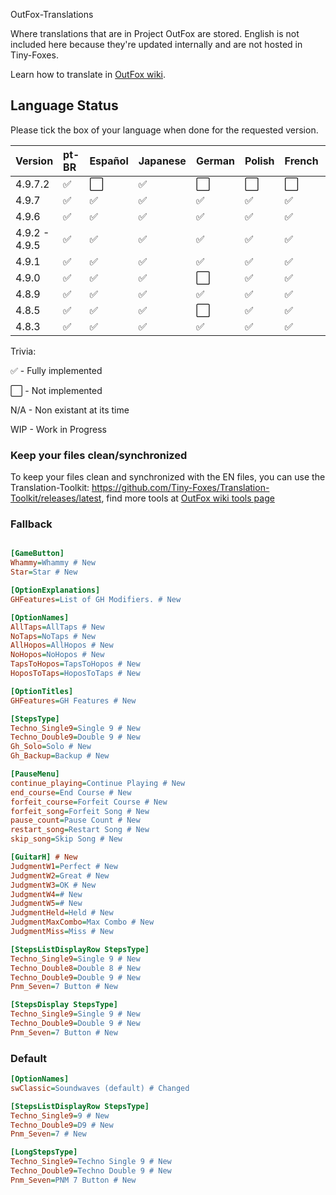 OutFox-Translations

Where translations that are in Project OutFox are stored. English is not included here because they're updated internally and are not hosted in Tiny-Foxes.

Learn how to translate in [OutFox wiki](https://outfox.wiki/#/translation).
## Language Status

Please tick the box of your language when done for the requested version.

Version | pt-BR | Español | Japanese | German | Polish | French | Italian | Hebrew | Slovak | Czech
:------------ | :------------- | :------------- | :------------- | :------------- | :------------- | :------------- | :------------- | :------------- | :------------- | :-------------
4.9.7.2 | ✅ | ⬜️ | ✅ | ⬜️ | ⬜️ | ⬜️ | ⬜️ | ⬜️ | ⬜️  | ⬜️
4.9.7 | ✅ | ✅ | ✅ | ✅ | ✅ | ✅ | WIP | ✅ | WIP  | WIP
4.9.6 | ✅ | ✅ | ✅ | ✅ | ✅ | ✅ | N/A | ✅ | N/A | N/A
4.9.2 - 4.9.5 | ✅ | ✅ | ✅ | ✅ | ✅ | ✅ | N/A | ✅ | N/A | N/A
4.9.1 | ✅ | ✅ | ✅ | ✅| ✅| ✅| N/A | ✅ | N/A | N/A
4.9.0 | ✅ | ✅ | ✅ | ⬜️| ✅| ✅| N/A | N/A | N/A | N/A
4.8.9 | ✅ | ✅ | ✅ | ✅| ✅| ✅| N/A | N/A | N/A | N/A
4.8.5 | ✅ | ✅ | ✅ | ⬜️| ✅| ✅| N/A | N/A | N/A | N/A
4.8.3 | ✅ | ✅ | ✅ | ✅| ✅| ✅| N/A | N/A | N/A | N/A

Trivia: 

✅ - Fully implemented

⬜️ - Not implemented

N/A - Non existant at its time

WIP - Work in Progress
<!--- This is a comment that won't appear in the read me, here are the emojis that you can add to tell if your language is done or not. Done: ✅ Not Done: ⬜️ Non applicable: N/A Work in Progress: WIP--->

### Keep your files clean/synchronized 

To keep your files clean and synchronized with the EN files, you can use the Translation-Toolkit: https://github.com/Tiny-Foxes/Translation-Toolkit/releases/latest, find more tools at [OutFox wiki tools page](https://outfox.wiki/#/translation?id=tools-and-practices)

### Fallback

```Ini

[GameButton]
Whammy=Whammy # New
Star=Star # New

[OptionExplanations]
GHFeatures=List of GH Modifiers. # New

[OptionNames]
AllTaps=AllTaps # New
NoTaps=NoTaps # New
AllHopos=AllHopos # New
NoHopos=NoHopos # New
TapsToHopos=TapsToHopos # New
HoposToTaps=HoposToTaps # New

[OptionTitles]
GHFeatures=GH Features # New

[StepsType]
Techno_Single9=Single 9 # New
Techno_Double9=Double 9 # New
Gh_Solo=Solo # New
Gh_Backup=Backup # New

[PauseMenu]
continue_playing=Continue Playing # New
end_course=End Course # New
forfeit_course=Forfeit Course # New
forfeit_song=Forfeit Song # New
pause_count=Pause Count # New
restart_song=Restart Song # New
skip_song=Skip Song # New

[GuitarH] # New
JudgmentW1=Perfect # New
JudgmentW2=Great # New
JudgmentW3=OK # New
JudgmentW4=# New
JudgmentW5=# New
JudgmentHeld=Held # New
JudgmentMaxCombo=Max Combo # New
JudgmentMiss=Miss # New

[StepsListDisplayRow StepsType]
Techno_Single9=Single 9 # New
Techno_Double8=Double 8 # New
Techno_Double9=Double 9 # New
Pnm_Seven=7 Button # New

[StepsDisplay StepsType]
Techno_Single9=Single 9 # New
Techno_Double9=Double 9 # New
Pnm_Seven=7 Button # New
```

### Default

```Ini
[OptionNames]
swClassic=Soundwaves (default) # Changed

[StepsListDisplayRow StepsType]
Techno_Single9=9 # New
Techno_Double9=D9 # New
Pnm_Seven=7 # New

[LongStepsType]
Techno_Single9=Techno Single 9 # New
Techno_Double9=Techno Double 9 # New
Pnm_Seven=PNM 7 Button # New
```